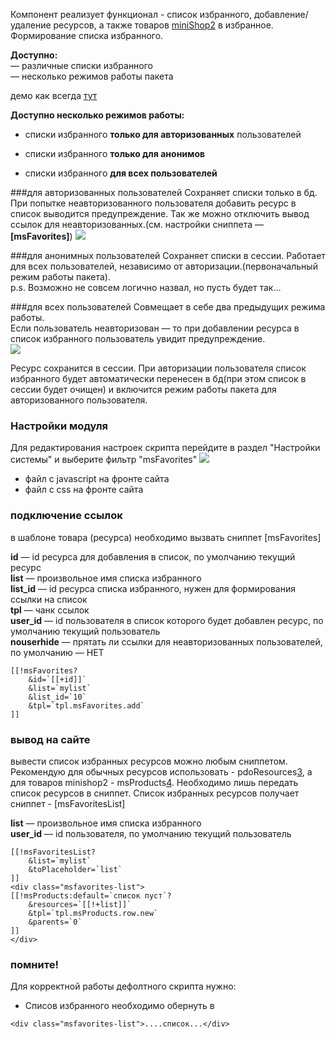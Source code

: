Компонент реализует функционал - список избранного, добавление/удаление ресурсов, а также товаров [miniShop2][1] в избранное. Формирование списка избранного.

**Доступно:**  
 — различные списки избранного  
 — несколько режимов работы пакета  

демо как всегда [тут][2]

**Доступно несколько режимов работы:**  

- списки избранного **только для авторизованных** пользователей

- списки избранного **только для анонимов**

- списки избранного **для всех пользователей**

###для авторизованных пользователей
 Сохраняет списки только в бд. При попытке неавторизованного пользователя добавить ресурс в список выводится предупреждение. Так же можно отключить вывод ссылок для неавторизованных.(см. настройки сниппета — **[msFavorites]**)
[![](https://file.modx.pro/files/c/0/8/c089179e1fdaa48146a54803d7b3a2c6s.jpg)](https://file.modx.pro/files/c/0/8/c089179e1fdaa48146a54803d7b3a2c6.png)

###для анонимных пользователей
 Сохраняет списки в сессии. Работает для всех пользователей, независимо от авторизации.(первоначальный режим работы пакета).   
 p.s. Возможно не совсем логично назвал, но пусть будет так…  

###для всех пользователей
 Совмещает в себе два предыдущих режима работы.   
 Если пользователь неавторизован — то при добавлении ресурса в список избранного пользователь увидит предупреждение.  
[![](https://file.modx.pro/files/a/c/b/acbd317a816f3a91c81c028093d9155ds.jpg)](https://file.modx.pro/files/a/c/b/acbd317a816f3a91c81c028093d9155d.png)

 Ресурс сохранится в сессии. При авторизации пользователя список избранного будет автоматически перенесен в бд(при этом список в сессии будет очищен) и включится режим работы пакета для авторизованного пользователя.   

### Настройки модуля
Для редактирования настроек скрипта перейдите в раздел "Настройки системы" и выберите фильтр "msFavorites"
[![](https://file.modx.pro/files/6/d/1/6d1800f59886e72afa3b510970fafd97s.jpg)](https://file.modx.pro/files/6/d/1/6d1800f59886e72afa3b510970fafd97.png)

* файл c javascript на фронте сайта
* файл c css на фронте сайта

### подключение ссылок
в шаблоне товара (ресурса) необходимо вызвать сниппет [msFavorites]

**id** — id ресурса для добавления в список, по умолчанию текущий ресурс  
**list** — произвольное имя списка избранного  
**list_id** — id ресурса списка избранного, нужен для формирования ссылки на список  
**tpl** — чанк ссылок  
**user_id** — id пользователя в список которого будет добавлен ресурс, по умолчанию текущий пользователь  
**nouserhide** — прятать ли ссылки для неавторизованных пользователей, по умолчанию — НЕТ  

```
[[!msFavorites?
	&id=`[[+id]]`
	&list=`mylist`
	&list_id=`10`
	&tpl=`tpl.msFavorites.add`
]]
```

### вывод на сайте
вывести список избранных ресурсов можно любым сниппетом. Рекомендую для обычных ресурсов использовать - pdoResources[3], а для товаров minishop2 - msProducts[4]. Необходимо лишь передать список ресурсов в сниппет.
Список избранных ресурсов получает сниппет - [msFavoritesList]

**list** — произвольное имя списка избранного  
**user_id** — id пользователя, по умолчанию текущий пользователь 

```
[[!msFavoritesList?
	&list=`mylist`
	&toPlaceholder=`list`
]]
<div class="msfavorites-list">
[[!msProducts:default=`список пуст`?
	&resources=`[[!+list]]`
	&tpl=`tpl.msProducts.row.new`
	&parents=`0`
]]
</div>
```

### помните!
Для корректной работы дефолтного скрипта нужно:

* Списов избранного необходимо обернуть в 
```
<div class="msfavorites-list">....список...</div>
```

[1]: /ru/01_Компоненты/02_miniShop2/
[2]: http://demo.vgrish.ru/
[3]: /ru/01_Компоненты/01_pdoTools/01_Сниппеты/01_pdoResources.md
[4]: /ru/01_Компоненты/02_miniShop2/02_Сниппеты/01_msProducts.md
